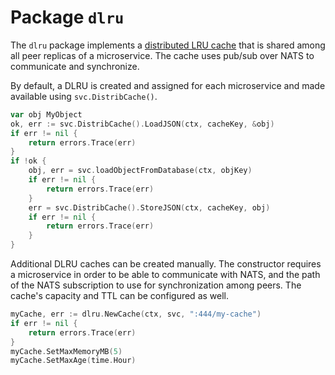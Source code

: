 # Package `dlru`

The `dlru` package implements a [distributed LRU cache](../blocks/distrib-cache.md) that is shared among all peer replicas of a microservice. The cache uses pub/sub over NATS to communicate and synchronize.

By default, a DLRU is created and assigned for each microservice and made available using `svc.DistribCache()`.

```go
var obj MyObject
ok, err := svc.DistribCache().LoadJSON(ctx, cacheKey, &obj)
if err != nil {
    return errors.Trace(err)
}
if !ok {
    obj, err = svc.loadObjectFromDatabase(ctx, objKey)
    if err != nil {
        return errors.Trace(err)
    }
    err = svc.DistribCache().StoreJSON(ctx, cacheKey, obj)
    if err != nil {
        return errors.Trace(err)
    }
}
```

Additional DLRU caches can be created manually.
The constructor requires a microservice in order to be able to communicate with NATS, and the path of the NATS subscription to use for synchronization among peers. The cache's capacity and TTL can be configured as well.

```go
myCache, err := dlru.NewCache(ctx, svc, ":444/my-cache")
if err != nil {
    return errors.Trace(err)
}
myCache.SetMaxMemoryMB(5)
myCache.SetMaxAge(time.Hour)
```
